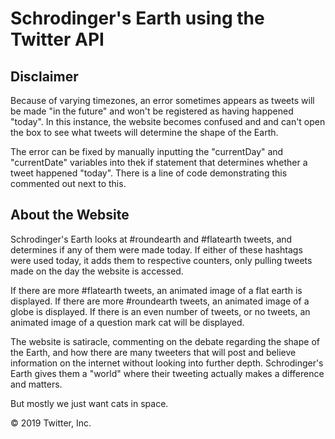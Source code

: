 # Schrodinger's Earth using the Twitter API

## Disclaimer
Because of varying timezones, an error sometimes appears as tweets will be made "in the future" and won't be registered as having happened "today". In this instance, the website becomes confused and and can't open the box to see what tweets will determine the shape of the Earth.

The error can be fixed by manually inputting the "currentDay" and "currentDate" variables into thek if statement that determines whether a tweet happened "today". There is a line of code demonstrating this commented out next to this.

## About the Website

Schrodinger's Earth looks at #roundearth and #flatearth tweets, and determines if any of them were made today. If either of these hashtags were used today, it adds them to respective counters, only pulling tweets made on the day the website is accessed.

If there are more #flatearth tweets, an animated image of a flat earth is displayed.
If there are more #roundearth tweets, an animated image of a globe is displayed.
If there is an even number of tweets, or no tweets, an animated image of a question mark cat will be displayed.

The website is satiracle, commenting on the debate regarding the shape of the Earth, and how there are many tweeters that will post and believe information on the internet without looking into further depth. Schrodinger's Earth gives them a "world" where their tweeting actually makes a difference and matters.

But mostly we just want cats in space.


© 2019 Twitter, Inc.
